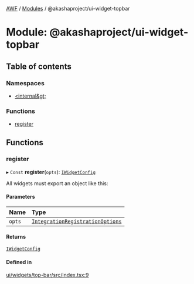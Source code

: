 [AWF](../README.md) / [Modules](../modules.md) / @akashaproject/ui-widget-topbar

# Module: @akashaproject/ui-widget-topbar

## Table of contents

### Namespaces

- [&lt;internal\&gt;](akashaproject_ui_widget_topbar._internal_.md)

### Functions

- [register](akashaproject_ui_widget_topbar.md#register)

## Functions

### register

▸ `Const` **register**(`opts`): [`IWidgetConfig`](../interfaces/akashaproject_ui_widget_topbar._internal_.IWidgetConfig.md)

All widgets must export an object like this:

#### Parameters

| Name | Type |
| :------ | :------ |
| `opts` | [`IntegrationRegistrationOptions`](../interfaces/akashaproject_ui_widget_topbar._internal_.IntegrationRegistrationOptions.md) |

#### Returns

[`IWidgetConfig`](../interfaces/akashaproject_ui_widget_topbar._internal_.IWidgetConfig.md)

#### Defined in

[ui/widgets/top-bar/src/index.tsx:9](https://github.com/AKASHAorg/akasha-world-framework/blob/d81a7246/ui/widgets/top-bar/src/index.tsx#L9)
